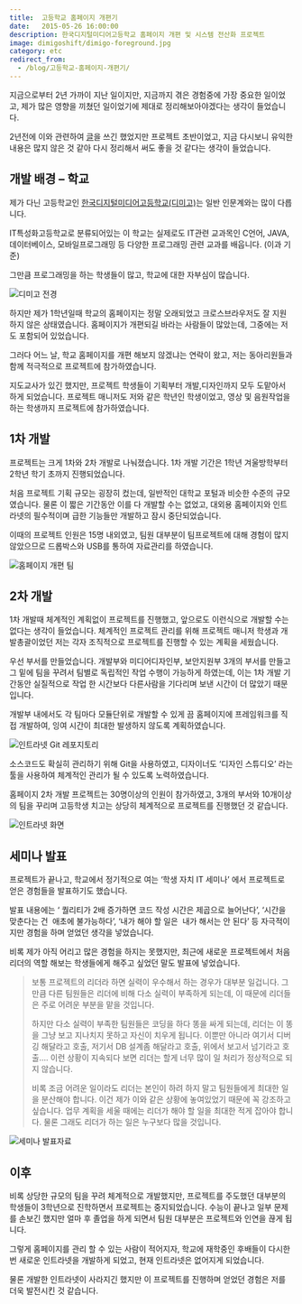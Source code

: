 ```yaml
---
title:  고등학교 홈페이지 개편기
date:   2015-05-26 16:00:00
description: 한국디지털미디어고등학교 홈페이지 개편 및 시스템 전산화 프로젝트
image: dimigoshift/dimigo-foreground.jpg
category: etc
redirect_from:
  - /blog/고등학교-홈페이지-개편기/
---
```


지금으로부터 2년 가까이 지난 일이지만, 지금까지 겪은 경험중에 가장 중요한 일이었고, 제가 많은 영향을 끼쳤던 일이었기에 제대로 정리해보아야겠다는 생각이 들었습니다.

2년전에 이와 관련하여 [글](http://yslee96.blog.me/20192150480)을 쓰긴 했었지만 프로젝트 초반이었고, 지금 다시보니 유익한 내용은 많지 않은 것 같아 다시 정리해서 써도 좋을 것 같다는 생각이 들었습니다.



## 개발 배경 – 학교

제가 다닌 고등학교인 [한국디지털미디어고등학교(디미고)](http://dimigo.hs.kr/)는 일반 인문계와는 많이 다릅니다.

IT특성화고등학교로 분류되어있는 이 학교는 실제로도 IT관련 교과목인 C언어, JAVA, 데이터베이스, 모바일프로그래밍 등 다양한 프로그래밍 관련 교과를 배웁니다. (이과 기준)

그만큼 프로그래밍을 하는 학생들이 많고, 학교에 대한 자부심이 많습니다.

![디미고 전경](/attachs/dimigoshift/dimigo-foreground.jpg)

하지만 제가 1학년일때 학교의 홈페이지는 정말 오래되었고 크로스브라우저도 잘 지원하지 않은 상태였습니다. 홈페이지가 개편되길 바라는 사람들이 많았는데, 그중에는 저도 포함되어 있었습니다.

그러다 어느 날, 학교 홈페이지를 개편 해보지 않겠냐는 연락이 왔고, 저는 동아리원들과 함께 적극적으로 프로젝트에 참가하였습니다.

지도교사가 있긴 했지만, 프로젝트 학생들이 기획부터 개발,디자인까지 모두 도맡아서 하게 되었습니다. 프로젝트 매니저도 저와 같은 학년인 학생이었고, 영상 및 음원작업을 하는 학생까지 프로젝트에 참가하였습니다.



## 1차 개발

프로젝트는 크게 1차와 2차 개발로 나눠졌습니다. 1차 개발 기간은 1학년 겨울방학부터 2학년 학기 초까지 진행되었습니다.

처음 프로젝트 기획 규모는 굉장히 컸는데, 일반적인 대학교 포털과 비슷한 수준의 규모였습니다. 물론 이 짧은 기간동안 이를 다 개발할 수는 없었고, 대외용 홈페이지와 인트라넷의 필수적이며 급한 기능들만 개발하고 잠시 중단되었습니다.

이때의 프로젝트 인원은 15명 내외였고, 팀원 대부분이 팀프로젝트에 대해 경험이 많지 않았으므로 드롭박스와 USB를 통하여 자료관리를 하였습니다.

![홈페이지 개편 팀](/attachs/dimigoshift/dimigo-shift-team.jpg)



## 2차 개발

1차 개발때 체계적인 계획없이 프로젝트를 진행했고, 앞으로도 이런식으로 개발할 수는 없다는 생각이 들었습니다. 체계적인 프로젝트 관리를 위해 프로젝트 매니저 학생과 개발총괄이었던 저는 각자 조직적으로 프로젝트를 진행할 수 있는 계획을 세웠습니다.

우선 부서를 만들었습니다. 개발부와 미디어디자인부, 보안지원부 3개의 부서를 만들고 그 밑에 팀을 꾸려서 팀별로 독립적인 작업 수행이 가능하게 하였는데, 이는 1차 개발 기간동안 실질적으로 작업 한 시간보다 다른사람을 기다리며 보낸 시간이 더 많았기 때문입니다.

개발부 내에서도 각 팀마다 모듈단위로 개발할 수 있게 끔 홈페이지에 프레임워크를 직접 개발하여, 잉여 시간이 최대한 발생하지 않도록 계획하였습니다.

![인트라넷 Git 레포지토리](/attachs/dimigoshift/intranet-repo.png)

소스코드도 확실히 관리하기 위해 Git을 사용하였고, 디자이너도 ‘디자인 스튜디오’ 라는 툴을 사용하여 체계적인 관리가 될 수 있도록 노력하였습니다.

홈페이지 2차 개발 프로젝트는 30명이상의 인원이 참가하였고, 3개의 부서와 10개이상의 팀을 꾸리며 고등학생 치고는 상당히 체계적으로 프로젝트를 진행했던 것 같습니다.

![인트라넷 화면](/attachs/dimigoshift/intranet-screen.png)



## 세미나 발표

프로젝트가 끝나고, 학교에서 정기적으로 여는 ‘학생 자치 IT 세미나’ 에서 프로젝트로 얻은 경험들을 발표하기도 했습니다.

발표 내용에는 ‘ 퀄리티가 2배 증가하면 코드 작성 시간은 제곱으로 늘어난다’, ‘시간을 맞춘다는 건  애초에 불가능하다’, ‘내가 해야 할 일은  내가 해서는 안 된다’ 등 자극적이지만 경험을 하며 얻었던 생각을 넣었습니다.

비록 제가 아직 어리고 많은 경험을 하지는 못했지만, 최근에 새로운 프로젝트에서 처음 리더의 역할 해보는 학생들에게 해주고 싶었던 말도 발표에 넣었습니다.



> 보통 프로젝트의 리더라 하면 실력이 우수해서 하는 경우가 대부분 일겁니다. 그만큼 다른 팀원들은 리더에 비해 다소 실력이 부족하게 되는데, 이 때문에 리더들은 주로 어려운 부분을 맡을 것입니다.
>
> 하지만 다소 실력이 부족한 팀원들은 코딩을 하다 똥을 싸게 되는데, 리더는 이 똥을 그냥 보고 지나치지 못하고 자신이 치우게 됩니다. 이뿐만 아니라 여기서 디버깅 해달라고 호출, 저기서 DB 설계좀 해달라고 호출, 위에서 보고서 넘기라고 호출…. 이런 상황이 지속되다 보면 리더는 할게 너무 많이 일 처리가 정상적으로 되지 않습니다.
>
> 비록 조금 어려운 일이라도 리더는 본인이 하려 하지 말고 팀원들에게 최대한 일을 분산해야 합니다. 이건 제가 이와 같은 상황에 놓여있었기 때문에 꼭 강조하고 싶습니다. 업무 계획을 세울 때에는 리더가 해야 할 일을 최대한 적게 잡아야 합니다. 물론 그래도 리더가 하는 일은 누구보다 많을 것입니다.

![세미나 발표자료](/attachs/dimigoshift/seminar-ppt.png)



## 이후

비록 상당한 규모의 팀을 꾸려 체계적으로 개발했지만, 프로젝트를 주도했던 대부분의 학생들이 3학년으로 진학하면서 프로젝트는 중지되었습니다. 수능이 끝나고 일부 문제를 손보긴 했지만 얼마 후 졸업을 하게 되면서 팀원 대부분은 프로젝트와 인연을 끊게 됩니다.

그렇게 홈페이지를 관리 할 수 있는 사람이 적어지자, 학교에 재학중인 후배들이 다시한번 새로운 인트라넷을 개발하게 되었고, 현재 인트라넷은 없어지게 되었습니다.

물론 개발한 인트라넷이 사라지긴 했지만 이 프로젝트를 진행하며 얻었던 경험은 저를 더욱 발전시킨 것 같습니다.